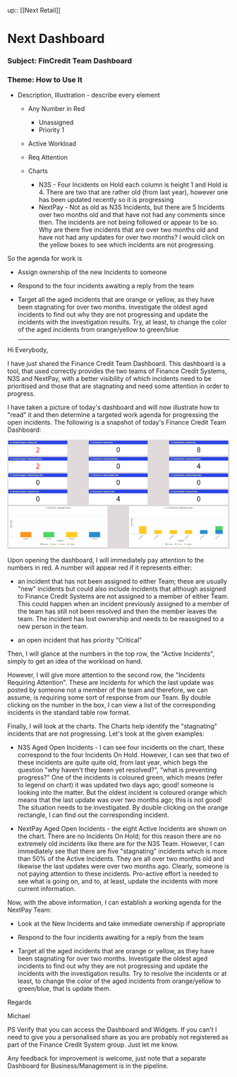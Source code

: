 up:: [[Next Retail]]


# Next Dashboard


### Subject:  FinCredit Team Dashboard


### Theme: How to Use It


- Description, Illustration - describe every element
	- Any Number in Red
		- Unassigned
		- Priority 1
	- Active Workload
	- Req Attention

	- Charts
		- N3S - Four Incidents on Hold each column is height 1 and Hold is 4. There are two that are rather old (from last year), however one has been updated recently so it is progressing
		- NextPay - Not as old as N3S Incidents, but there are 5 Incidents over two months old and that have not had any comments since then. The incidents are not being followed or appear to be so. Why are there five incidents that are over two months old and have not had any updates for over two months? I would click on the yellow boxes to see which incidents are not progressing.

So the agenda for work is 
- Assign ownership of the new Incidents to someone 
- Respond to the four incidents awaiting a reply from the team
- Target all the aged incidents that are orange or yellow, as they have been stagnating for over two months. Investigate the oldest aged incidents to find out why they are not progressing and update the incidents with the investigation results. Try, at least, to change the color of the aged incidents from orange/yellow to green/blue


	 -------------------




Hi Everybody,


I have just shared the Finance Credit Team Dashboard. This dashboard is a tool, that used correctly provides the two teams of Finance Credit Systems, N3S and NextPay, with a better visibility of which incidents need to be prioritised and those that are stagnating and need some attention in order to progress.

I have taken a picture of today's dashboard and will now illustrate how to "read" it and then determine a targeted work agenda for progressing the open incidents. The following is a snapshot of today's Finance Credit Team Dashboard:

 ![Image](T0-Dashboard.png)


Upon opening the dashboard, I will immediately pay attention to the numbers in red. A number will appear red if it represents either:

- an incident that has not been assigned to either Team; these are usually "new" incidents but could also include incidents that although assigned to Finance Credit Systems are not assigned to a member of either Team. This could happen when an incident previously assigned to a member of the team has still not been resolved and then the member leaves the team. The incident has lost ownership and needs to be reassigned to a new person in the team.

- an open incident that has priority "Critical"


Then, I will glance at the numbers in the top row, the "Active Incidents", simply to get an idea of the workload on hand.

However, I will give more attention to the second row, the "Incidents Requiring Attention". These are incidents for which the last update was posted by someone not a member of the team and therefore, we can assume, is requiring some sort of response from our Team. By double clicking on the number in the box, I can view a list of the corresponding incidents in the standard table row format.



Finally, I will look at the charts. The Charts help identify the "stagnating" incidents that are not progressing. Let's look at the given examples:

- N3S Aged Open Incidents - I can see four incidents on the chart, these correspond to the four Incidents On Hold. However, I can see that two of these incidents are quite quite old, from last year, which begs the question "why haven't they been yet resolved?", "what is preventing progress?" One of the incidents is coloured green, which means (refer to legend on chart) it was updated two days ago; good! someone is looking into the matter. But the oldest incident is coloured orange which means that the last update was over two months ago; this is not good! The situation needs to be investigated. By double clicking on the orange rectangle, I can find out the corresponding incident.

- NextPay Aged Open Incidents - the eight Active Incidents are shown on the chart. There are no Incidents On Hold; for this reason there are no extremely old incidents like there are for the N3S Team. However, I can immediately see that there are five "stagnating" incidents which is more than 50% of the Active Incidents. They are all over two months old and likewise the last updates were over two months ago. Clearly, someone is not paying attention to these incidents. Pro-active effort is needed to see what is going on, and to, at least, update the incidents with more current information.


Now, with the above information, I can establish a working agenda for the NextPay Team:

- Look at the New Incidents and take immediate ownership if appropriate 

- Respond to the four incidents awaiting for a reply from the team

- Target all the aged incidents that are orange or yellow, as they have been stagnating for over two months. Investigate the oldest aged incidents to find out why they are not progressing and update the incidents with the investigation results. Try to resolve the incidents or at least, to change the color of the aged incidents from orange/yellow to green/blue, that is update them.


Regards

Michael

PS    Verify that you can access the Dashboard and Widgets. If you can't I need to give you a personalised share as you are probably not registered as part of the Finance Credit System group. Just let me know.

Any feedback for improvement is welcome, just note that a separate Dashboard for Business/Management is in the pipeline.